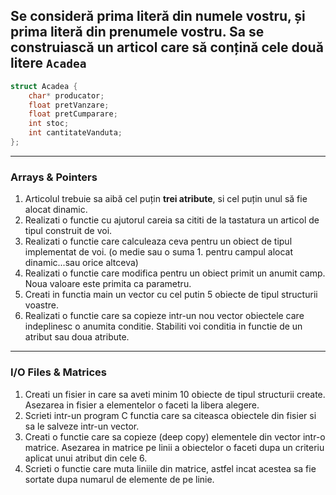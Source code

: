 
Se consideră prima literă din numele vostru, și prima literă din prenumele vostru.
Sa se construiască un articol care să conțină **cele două litere** `Acadea`
---
```c
struct Acadea {
    char* producator;
    float pretVanzare;
    float pretCumparare;
    int stoc;
    int cantitateVanduta;
};
```
---
### Arrays & Pointers
1. Articolul trebuie sa aibă cel puțin **trei atribute**, si cel puțin unul să fie alocat dinamic.
2. Realizati o functie cu ajutorul careia sa cititi de la tastatura un articol de tipul construit de voi.
3. Realizati o functie care calculeaza ceva pentru un obiect de tipul implementat de voi. (o medie sau o suma 1. pentru campul alocat dinamic...sau orice altceva)
4. Realizati o functie care modifica pentru un obiect primit un anumit camp. Noua valoare este primita ca parametru. 
5. Creati in functia main un vector cu cel putin 5 obiecte de tipul structurii voastre.
6. Realizati o functie care sa copieze intr-un nou vector obiectele care indeplinesc o anumita conditie. Stabiliti voi conditia in functie de un atribut sau doua atribute.

---
### I/O Files & Matrices
1. Creati un fisier in care sa aveti minim 10 obiecte de tipul structurii create. Asezarea in fisier a elementelor o faceti la libera alegere.
2. Scrieti intr-un program C functia care sa citeasca obiectele din fisier si sa le salveze intr-un vector. 
3. Creati o functie care sa copieze (deep copy) elementele din vector intr-o matrice. Asezarea in matrice pe linii a obiectelor o faceti dupa un criteriu aplicat unui atribut din cele 6. 
4. Scrieti o functie care muta liniile din matrice, astfel incat acestea sa fie sortate dupa numarul de elemente de pe linie. 
